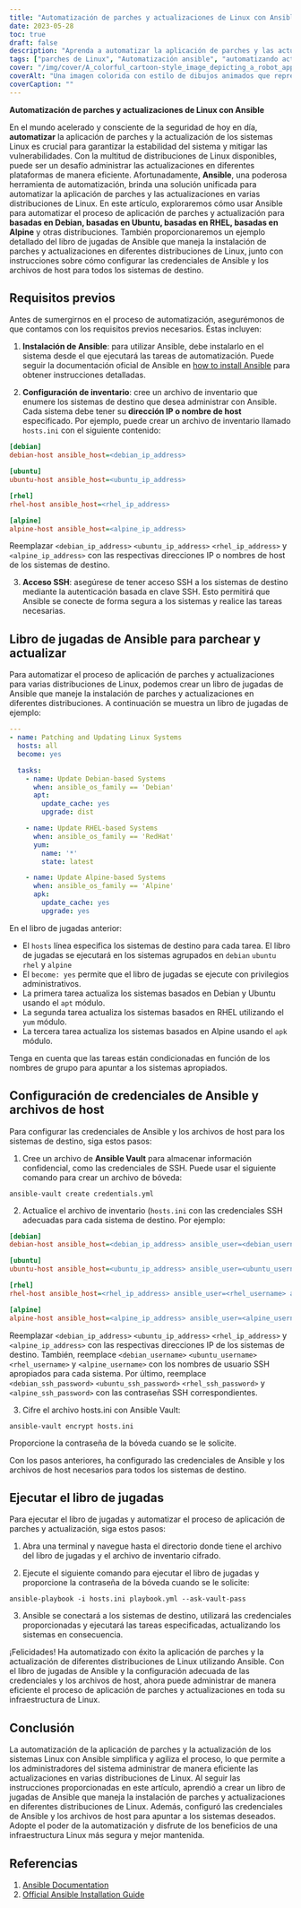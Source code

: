 ```yaml
---
title: "Automatización de parches y actualizaciones de Linux con Ansible: una guía completa"
date: 2023-05-28
toc: true
draft: false
description: "Aprenda a automatizar la aplicación de parches y las actualizaciones de Linux con Ansible, cubriendo varias distribuciones e instrucciones de configuración."
tags: ["parches de Linux", "Automatización ansible", "automatizando actualizaciones", "mantenimiento del sistema", "automatización de TI", "gestión de parches", "seguridad Linux", "Debian", "ubuntu", "RHEL", "alpino", "estabilidad del sistema", "mitigación de vulnerabilidad", "esa infraestructura", "herramienta de automatización", "Libro de jugadas de Ansible", "configuración de host", "actualizaciones de software", "cumplimiento de seguridad", "operaciones de TI", "actualizaciones de linux", "ubuntu", "Debian", "CentOS", "RHEL", "actualizaciones sin conexión", "repositorio local", "cache", "configuración del servidor", "configuración del cliente", "apt-espejo", "debmirror", "crearrepo", "apt-cacher-ng", "yum-cron", "Actualizaciones del sistema Linux", "actualizaciones de paquetes sin conexión", "actualizaciones de software sin conexión", "repositorio de paquetes locales", "caché de paquetes locales", "actualizaciones de Linux sin conexión", "manejo de actualizaciones fuera de línea", "métodos de actualización fuera de línea", "mantenimiento del sistema fuera de línea", "actualizaciones del servidor linux", "Actualizaciones de clientes de Linux", "gestión de software fuera de línea", "gestión de paquetes fuera de línea", "actualizar estrategias", "Actualizaciones de seguridad de Linux"]
cover: "/img/cover/A_colorful_cartoon-style_image_depicting_a_robot_applying_patches.png"
coverAlt: "Una imagen colorida con estilo de dibujos animados que representa a un robot que aplica parches a un grupo de servidores Linux."
coverCaption: ""
---
```


**Automatización de parches y actualizaciones de Linux con Ansible**

En el mundo acelerado y consciente de la seguridad de hoy en día, **automatizar** la aplicación de parches y la actualización de los sistemas Linux es crucial para garantizar la estabilidad del sistema y mitigar las vulnerabilidades. Con la multitud de distribuciones de Linux disponibles, puede ser un desafío administrar las actualizaciones en diferentes plataformas de manera eficiente. Afortunadamente, **Ansible**, una poderosa herramienta de automatización, brinda una solución unificada para automatizar la aplicación de parches y las actualizaciones en varias distribuciones de Linux. En este artículo, exploraremos cómo usar Ansible para automatizar el proceso de aplicación de parches y actualización para **basadas en Debian, basadas en Ubuntu, basadas en RHEL, basadas en Alpine** y otras distribuciones. También proporcionaremos un ejemplo detallado del libro de jugadas de Ansible que maneja la instalación de parches y actualizaciones en diferentes distribuciones de Linux, junto con instrucciones sobre cómo configurar las credenciales de Ansible y los archivos de host para todos los sistemas de destino.

## Requisitos previos

Antes de sumergirnos en el proceso de automatización, asegurémonos de que contamos con los requisitos previos necesarios. Éstas incluyen:

1. **Instalación de Ansible**: para utilizar Ansible, debe instalarlo en el sistema desde el que ejecutará las tareas de automatización. Puede seguir la documentación oficial de Ansible en [how to install Ansible](https://docs.ansible.com/ansible/latest/installation_guide/index.html) para obtener instrucciones detalladas.

2. **Configuración de inventario**: cree un archivo de inventario que enumere los sistemas de destino que desea administrar con Ansible. Cada sistema debe tener su **dirección IP o nombre de host** especificado. Por ejemplo, puede crear un archivo de inventario llamado `hosts.ini` con el siguiente contenido:

```ini
[debian]
debian-host ansible_host=<debian_ip_address>

[ubuntu]
ubuntu-host ansible_host=<ubuntu_ip_address>

[rhel]
rhel-host ansible_host=<rhel_ip_address>

[alpine]
alpine-host ansible_host=<alpine_ip_address>
```

Reemplazar `<debian_ip_address>` `<ubuntu_ip_address>` `<rhel_ip_address>` y `<alpine_ip_address>` con las respectivas direcciones IP o nombres de host de los sistemas de destino.

3. **Acceso SSH**: asegúrese de tener acceso SSH a los sistemas de destino mediante la autenticación basada en clave SSH. Esto permitirá que Ansible se conecte de forma segura a los sistemas y realice las tareas necesarias.

## Libro de jugadas de Ansible para parchear y actualizar

Para automatizar el proceso de aplicación de parches y actualizaciones para varias distribuciones de Linux, podemos crear un libro de jugadas de Ansible que maneje la instalación de parches y actualizaciones en diferentes distribuciones. A continuación se muestra un libro de jugadas de ejemplo:

```yaml
---
- name: Patching and Updating Linux Systems
  hosts: all
  become: yes

  tasks:
    - name: Update Debian-based Systems
      when: ansible_os_family == 'Debian'
      apt:
        update_cache: yes
        upgrade: dist

    - name: Update RHEL-based Systems
      when: ansible_os_family == 'RedHat'
      yum:
        name: '*'
        state: latest

    - name: Update Alpine-based Systems
      when: ansible_os_family == 'Alpine'
      apk:
        update_cache: yes
        upgrade: yes
```

En el libro de jugadas anterior:

- El `hosts` línea especifica los sistemas de destino para cada tarea. El libro de jugadas se ejecutará en los sistemas agrupados en `debian` `ubuntu` `rhel` y `alpine`
- El `become: yes` permite que el libro de jugadas se ejecute con privilegios administrativos.
- La primera tarea actualiza los sistemas basados en Debian y Ubuntu usando el `apt` módulo.
- La segunda tarea actualiza los sistemas basados en RHEL utilizando el `yum` módulo.
- La tercera tarea actualiza los sistemas basados en Alpine usando el `apk` módulo.

Tenga en cuenta que las tareas están condicionadas en función de los nombres de grupo para apuntar a los sistemas apropiados.

## Configuración de credenciales de Ansible y archivos de host

Para configurar las credenciales de Ansible y los archivos de host para los sistemas de destino, siga estos pasos:

1. Cree un archivo de **Ansible Vault** para almacenar información confidencial, como las credenciales de SSH. Puede usar el siguiente comando para crear un archivo de bóveda:
```shell
ansible-vault create credentials.yml
```
2. Actualice el archivo de inventario (`hosts.ini` con las credenciales SSH adecuadas para cada sistema de destino. Por ejemplo:
```ini
[debian]
debian-host ansible_host=<debian_ip_address> ansible_user=<debian_username> ansible_ssh_pass=<debian_ssh_password>

[ubuntu]
ubuntu-host ansible_host=<ubuntu_ip_address> ansible_user=<ubuntu_username> ansible_ssh_pass=<ubuntu_ssh_password>

[rhel]
rhel-host ansible_host=<rhel_ip_address> ansible_user=<rhel_username> ansible_ssh_pass=<rhel_ssh_password>

[alpine]
alpine-host ansible_host=<alpine_ip_address> ansible_user=<alpine_username> ansible_ssh_pass=<alpine_ssh_password>
```

Reemplazar `<debian_ip_address>` `<ubuntu_ip_address>` `<rhel_ip_address>` y `<alpine_ip_address>` con las respectivas direcciones IP de los sistemas de destino. También, reemplace `<debian_username>` `<ubuntu_username>` `<rhel_username>` y `<alpine_username>` con los nombres de usuario SSH apropiados para cada sistema. Por último, reemplace `<debian_ssh_password>` `<ubuntu_ssh_password>` `<rhel_ssh_password>` y `<alpine_ssh_password>` con las contraseñas SSH correspondientes.

3. Cifre el archivo hosts.ini con Ansible Vault:
   
```shell
ansible-vault encrypt hosts.ini
```

Proporcione la contraseña de la bóveda cuando se le solicite.

Con los pasos anteriores, ha configurado las credenciales de Ansible y los archivos de host necesarios para todos los sistemas de destino.

## Ejecutar el libro de jugadas
Para ejecutar el libro de jugadas y automatizar el proceso de aplicación de parches y actualización, siga estos pasos:

1. Abra una terminal y navegue hasta el directorio donde tiene el archivo del libro de jugadas y el archivo de inventario cifrado.

2. Ejecute el siguiente comando para ejecutar el libro de jugadas y proporcione la contraseña de la bóveda cuando se le solicite:

```shell
ansible-playbook -i hosts.ini playbook.yml --ask-vault-pass
```

3. Ansible se conectará a los sistemas de destino, utilizará las credenciales proporcionadas y ejecutará las tareas especificadas, actualizando los sistemas en consecuencia.

¡Felicidades! Ha automatizado con éxito la aplicación de parches y la actualización de diferentes distribuciones de Linux utilizando Ansible. Con el libro de jugadas de Ansible y la configuración adecuada de las credenciales y los archivos de host, ahora puede administrar de manera eficiente el proceso de aplicación de parches y actualizaciones en toda su infraestructura de Linux.

## Conclusión

La automatización de la aplicación de parches y la actualización de los sistemas Linux con Ansible simplifica y agiliza el proceso, lo que permite a los administradores del sistema administrar de manera eficiente las actualizaciones en varias distribuciones de Linux. Al seguir las instrucciones proporcionadas en este artículo, aprendió a crear un libro de jugadas de Ansible que maneja la instalación de parches y actualizaciones en diferentes distribuciones de Linux. Además, configuró las credenciales de Ansible y los archivos de host para apuntar a los sistemas deseados. Adopte el poder de la automatización y disfrute de los beneficios de una infraestructura Linux más segura y mejor mantenida.

## Referencias

1. [Ansible Documentation](https://docs.ansible.com/)
2. [Official Ansible Installation Guide](https://docs.ansible.com/ansible/latest/installation_guide/index.html)
